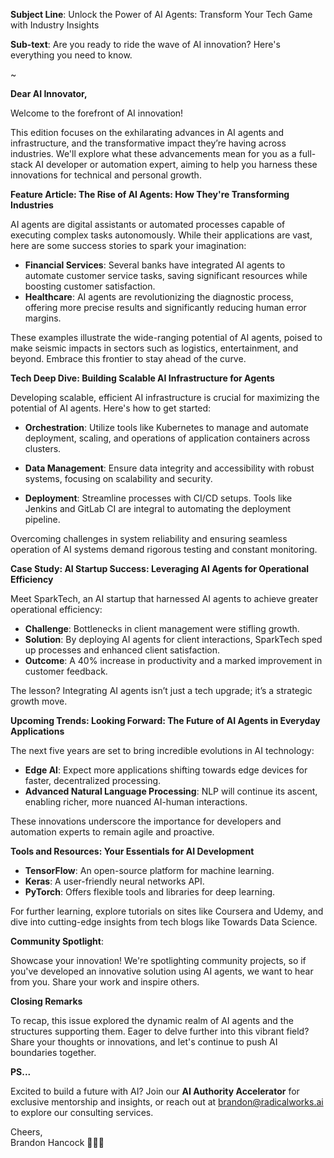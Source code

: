 **Subject Line**: Unlock the Power of AI Agents: Transform Your Tech Game with Industry Insights  

**Sub-text**: Are you ready to ride the wave of AI innovation? Here's everything you need to know.

~

**Dear AI Innovator,**

Welcome to the forefront of AI innovation!  

This edition focuses on the exhilarating advances in AI agents and infrastructure, and the transformative impact they’re having across industries. We'll explore what these advancements mean for you as a full-stack AI developer or automation expert, aiming to help you harness these innovations for technical and personal growth.

**Feature Article: The Rise of AI Agents: How They're Transforming Industries**  

AI agents are digital assistants or automated processes capable of executing complex tasks autonomously. While their applications are vast, here are some success stories to spark your imagination:  

- **Financial Services**: Several banks have integrated AI agents to automate customer service tasks, saving significant resources while boosting customer satisfaction.  
- **Healthcare**: AI agents are revolutionizing the diagnostic process, offering more precise results and significantly reducing human error margins.  

These examples illustrate the wide-ranging potential of AI agents, poised to make seismic impacts in sectors such as logistics, entertainment, and beyond. Embrace this frontier to stay ahead of the curve.

**Tech Deep Dive: Building Scalable AI Infrastructure for Agents**  

Developing scalable, efficient AI infrastructure is crucial for maximizing the potential of AI agents. Here's how to get started:  

- **Orchestration**: Utilize tools like Kubernetes to manage and automate deployment, scaling, and operations of application containers across clusters.  

- **Data Management**: Ensure data integrity and accessibility with robust systems, focusing on scalability and security.  

- **Deployment**: Streamline processes with CI/CD setups. Tools like Jenkins and GitLab CI are integral to automating the deployment pipeline.

Overcoming challenges in system reliability and ensuring seamless operation of AI systems demand rigorous testing and constant monitoring.

**Case Study: AI Startup Success: Leveraging AI Agents for Operational Efficiency**  

Meet SparkTech, an AI startup that harnessed AI agents to achieve greater operational efficiency:  

- **Challenge**: Bottlenecks in client management were stifling growth.
- **Solution**: By deploying AI agents for client interactions, SparkTech sped up processes and enhanced client satisfaction.
- **Outcome**: A 40% increase in productivity and a marked improvement in customer feedback.

The lesson? Integrating AI agents isn’t just a tech upgrade; it’s a strategic growth move.

**Upcoming Trends: Looking Forward: The Future of AI Agents in Everyday Applications**  

The next five years are set to bring incredible evolutions in AI technology:  

- **Edge AI**: Expect more applications shifting towards edge devices for faster, decentralized processing.  
- **Advanced Natural Language Processing**: NLP will continue its ascent, enabling richer, more nuanced AI-human interactions.

These innovations underscore the importance for developers and automation experts to remain agile and proactive.

**Tools and Resources: Your Essentials for AI Development**  

- **TensorFlow**: An open-source platform for machine learning.
- **Keras**: A user-friendly neural networks API.
- **PyTorch**: Offers flexible tools and libraries for deep learning.

For further learning, explore tutorials on sites like Coursera and Udemy, and dive into cutting-edge insights from tech blogs like Towards Data Science.

**Community Spotlight**:  

Showcase your innovation! We're spotlighting community projects, so if you've developed an innovative solution using AI agents, we want to hear from you. Share your work and inspire others.

**Closing Remarks**  

To recap, this issue explored the dynamic realm of AI agents and the structures supporting them. Eager to delve further into this vibrant field? Share your thoughts or innovations, and let's continue to push AI boundaries together.

**PS...**  

Excited to build a future with AI? Join our **AI Authority Accelerator** for exclusive mentorship and insights, or reach out at brandon@radicalworks.ai to explore our consulting services.

Cheers,  
Brandon Hancock 👨‍💻🥂